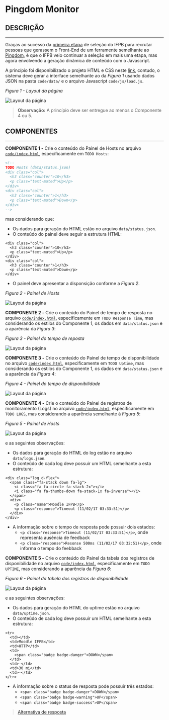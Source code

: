 # Pingdom Monitor

## DESCRIÇÃO
---

Graças ao sucesso da [primeira etapa](https://ifpb.github.io/css-exercises/challenges/packages/pingdom-monitor/) de seleção do IFPB para recrutar pessoas que gerassem o Front-End de um ferramente semelhante ao [Pingdom](https://www.pingdom.com), é que o IFPB veio continuar a seleção em mais uma etapa, mas agora envolvendo a geração dinâmica de conteúdo com o Javascript.

A princípio foi disponibilizado o projeto HTML e CSS neste [link](code.zip), contudo, o sistema deve gerar a interface semelhante ao da *Figura 1* usando dados JSON na pasta `code/data/` e o arquivo Javascript `code/js/load.js`.

*Figura 1 - Layout da página*

![Layout da página](assets/layout.png)

> **Observação:** A princípio deve ser entregue ao menos o Componente 4 ou 5.

## COMPONENTES
---

**COMPONENTE 1 -** Crie o conteúdo do Painel de Hosts no arquivo [`code/index.html`](code/index.html), especificamente em `TODO Hosts`:

```html
<!-- 
TODO Hosts (data/status.json)
<div class="col">
  <h3 class="counter">10</h3>
  <p class="text-muted">Up</p>
</div>
<div class="col">
  <h3 class="counter">1</h3>
  <p class="text-muted">Down</p>
</div>
--> 
```

mas considerando que:

* Os dados para geração do HTML estão no arquivo `data/status.json`.
* O conteúdo do painel deve seguir a estrutura HTML:

```
<div class="col">
  <h3 class="counter">10</h3>
  <p class="text-muted">Up</p>
</div>
<div class="col">
  <h3 class="counter">1</h3>
  <p class="text-muted">Down</p>
</div>
``` 

* O painel deve apresentar a disponsição conforme a *Figura 2*.

*Figura 2 - Painel de Hosts*<br>

![Layout da página](assets/hosts.png)

**COMPONENTE 2 -** Crie o conteúdo do Painel de tempo de resposta no arquivo [`code/index.html`](code/index.html), especificamente em `TODO Response Time`, mas considerando os estilos do Componente 1, os dados em `data/status.json` e a aparência da *Figura 3*:

*Figura 3 - Painel do tempo de reposta*<br>

![Layout da página](assets/response-time.png)


**COMPONENTE 3 -** Crie o conteúdo do Painel de tempo de disponibilidade no arquivo [`code/index.html`](code/index.html), especificamente em `TODO Uptime`, mas considerando os estilos do Componente 1, os dados em `data/status.json` e a aparência da *Figura 4*:

*Figura 4 - Painel do tempo de disponibilidade*<br>

![Layout da página](assets/uptime.png)


**COMPONENTE 4 -** Crie o conteúdo do Painel de registros de monitoramento (Logs) no arquivo [`code/index.html`](code/index.html), especificamente em `TODO LOGS`, mas considerando a aparência semelhante à *Figura 5*:

*Figura 5 - Painel de Hosts*<br>

![Layout da página](assets/logs.png)

e as seguintes observações:

* Os dados para geração do HTML do log estão no arquivo `data/logs.json`.
* O conteúdo de cada log deve possuir um HTML semelhante a esta estrutura:

```
<div class="log d-flex">
  <span class="fa-stack down fa-lg">
    <i class="fa fa-circle fa-stack-2x"></i>
    <i class="fa fa-thumbs-down fa-stack-1x fa-inverse"></i>
  </span>
  <div>
    <p class="name">Moodle IFPB</p>
    <p class="response">Timeout (11/02/17 03:33:51)</p>
  </div>
</div>
``` 

* A informação sobre o tempo de resposta pode possuir dois estados:
  * `<p class="response">Timeout (11/02/17 03:33:51)</p>`, onde representa ausência de feedback
  * `<p class="response">Resonse 500ms (11/02/17 03:32:51)</p>`, onde informa o tempo do feebback

**COMPONENTE 5 -** Crie o conteúdo do Painel da tabela dos registros de disponibilidade no arquivo [`code/index.html`](code/index.html), especificamente em `TODO UPTIME`, mas considerando a aparência da *Figura 6*:

*Figura 6 - Painel da tabela dos registros de disponibilidade*<br>

![Layout da página](assets/uptime-table.png)

e as seguintes observações:

* Os dados para geração do HTML do uptime estão no arquivo `data/uptime.json`.
* O conteúdo de cada log deve possuir um HTML semelhante a esta estrutura:

```
<tr>
  <td></td>
  <td>Moodle IFPB</td>
  <td>HTTP</td>
  <td>
    <span class="badge badge-danger">DOWN</span>
  </td>
  <td>-</td>
  <td>30 mi</td>
  <td>-</td>
</tr>
``` 

* A informação sobre o status de resposta pode possuir três estados:
  * `<span class="badge badge-danger">DOWN</span>`
  * `<span class="badge badge-warning">UP</span>`
  * `<span class="badge badge-success">UP</span>`

> [Alternativa de resposta](code-response/)
